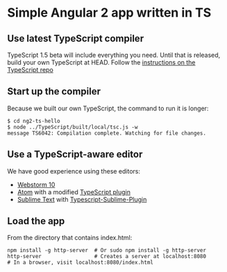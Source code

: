 # Simple Angular 2 app written in TS

## Use latest TypeScript compiler
TypeScript 1.5 beta will include everything you need. Until that is released,
build your own TypeScript at HEAD. Follow the
[instructions on the TypeScript repo](https://github.com/Microsoft/TypeScript/#building)

## Start up the compiler
Because we built our own TypeScript, the command to run it is longer:

    $ cd ng2-ts-hello
    $ node ../TypeScript/built/local/tsc.js -w
    message TS6042: Compilation complete. Watching for file changes.

## Use a TypeScript-aware editor
We have good experience using these editors:

* [Webstorm 10](https://www.jetbrains.com/webstorm/download/)
* [Atom](https://atom.io/) with a modified [TypeScript plugin](https://atom.io/packages/atom-typescript)
* [Sublime Text](http://www.sublimetext.com/3) with [Typescript-Sublime-Plugin](https://github.com/Microsoft/Typescript-Sublime-plugin#installation)

## Load the app
From the directory that contains index.html:

    npm install -g http-server  # Or sudo npm install -g http-server
    http-server                 # Creates a server at localhost:8080
    # In a browser, visit localhost:8080/index.html
